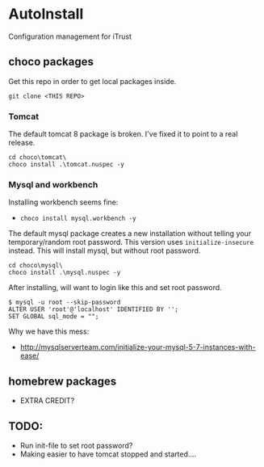 # AutoInstall

Configuration management for iTrust

## choco packages

Get this repo in order to get local packages inside.
```
git clone <THIS REPO>
```

### Tomcat 

The default tomcat 8 package is broken. I've fixed it to point to a real release.
```
cd choco\tomcat\
choco install .\tomcat.nuspec -y 
```
### Mysql and workbench

Installing workbench seems fine:
* `choco install mysql.workbench -y`  

The default mysql package creates a new installation without telling your temporary/random root password.
This version uses `initialize-insecure` instead.
This will install mysql, but without root password.

```
cd choco\mysql\
choco install .\mysql.nuspec -y
```

After installing, will want to login like this and set root password.
```
$ mysql -u root --skip-password
ALTER USER 'root'@'localhost' IDENTIFIED BY '';
SET GLOBAL sql_mode = "";
```

Why we have this mess:
* http://mysqlserverteam.com/initialize-your-mysql-5-7-instances-with-ease/

## homebrew packages

* EXTRA CREDIT?

## TODO:

* Run init-file to set root password?
* Making easier to have tomcat stopped and started....
